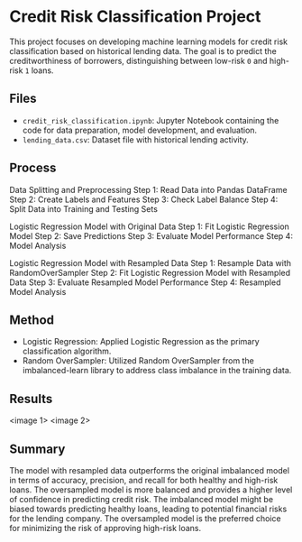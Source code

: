 # Credit Risk Classification Project

This project focuses on developing machine learning models for credit risk classification based on historical lending data. The goal is to predict the creditworthiness of borrowers, distinguishing between low-risk `0` and high-risk `1` loans.

## Files
- `credit_risk_classification.ipynb`: Jupyter Notebook containing the code for data preparation, model development, and evaluation.
- `lending_data.csv`: Dataset file with historical lending activity.

## Process
Data Splitting and Preprocessing
Step 1: Read Data into Pandas DataFrame
Step 2: Create Labels and Features
Step 3: Check Label Balance
Step 4: Split Data into Training and Testing Sets

Logistic Regression Model with Original Data
Step 1: Fit Logistic Regression Model
Step 2: Save Predictions
Step 3: Evaluate Model Performance
Step 4: Model Analysis

Logistic Regression Model with Resampled Data
Step 1: Resample Data with RandomOverSampler
Step 2: Fit Logistic Regression Model with Resampled Data
Step 3: Evaluate Resampled Model Performance
Step 4: Resampled Model Analysis

## Method
- Logistic Regression: Applied Logistic Regression as the primary classification algorithm.
- Random OverSampler: Utilized Random OverSampler from the imbalanced-learn library to address class imbalance in the training data.


## Results
<image 1>
<image 2>

## Summary
The model with resampled data outperforms the original imbalanced model in terms of accuracy, precision, and recall for both healthy and high-risk loans. The oversampled model is more balanced and provides a higher level of confidence in predicting credit risk. The imbalanced model might be biased towards predicting healthy loans, leading to potential financial risks for the lending company. The oversampled model is the preferred choice for minimizing the risk of approving high-risk loans.
